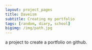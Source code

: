 ```yaml
---
layout: project_pages
title: Daveism
subtitle: Creating my portfolio
tags: [random, diary, school]
bigimg: /img/path.jpg
---
```


a project to create a portfolio on github.
